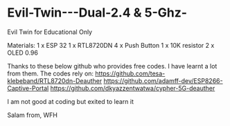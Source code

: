 # Evil-Twin---Dual-2.4 & 5-Ghz-
Evil Twin for Educational Only

Materials:
1 x ESP 32
1 x RTL8720DN
4 x Push Button
1 x 10K resistor
2 x OLED 0.96

Thanks to these below github who provides free codes. I have learnt a lot from them. The codes rely on: 
https://github.com/tesa-klebeband/RTL8720dn-Deauther
https://github.com/adamff-dev/ESP8266-Captive-Portal
https://github.com/dkyazzentwatwa/cypher-5G-deauther

I am not good at coding but exited to learn it

Salam from,
WFH
